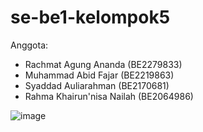 # se-be1-kelompok5

Anggota:
- Rachmat Agung Ananda      (BE2279833)
- Muhammad Abid Fajar       (BE2219863)
- Syaddad Auliarahman       (BE2170681)
- Rahma Khairun'nisa Nailah (BE2064986)

![image](https://user-images.githubusercontent.com/69112136/158063830-0991ee93-36d4-4827-955e-126e412d5775.png)
